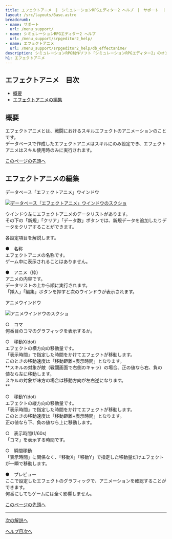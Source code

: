 ```yaml
---
title: エフェクトアニメ　|　シミュレーションRPGエディター2 ヘルプ　|　サポート　｜　おもしろゲーム神殿
layout: /src/layouts/Base.astro
breadcrumb:
- name: サポート
  url: /menu_support/
- name: シミュレーションRPGエディター2 ヘルプ
  url: /menu_support/srpgeditor2_help/
- name: エフェクトアニメ
  url: /menu_support/srpgeditor2_help/db_effectanime/
description: シミュレーションRPG制作ソフト「シミュレーションRPGエディター2」のオンラインヘルプ。「エフェクトアニメ」。
h1: エフェクトアニメ
---
```


<a name="TOP"></a>

## エフェクトアニメ　目次

- [概要](#ABOUT)
- [エフェクトアニメの編集](#EDIT)

<a name="ABOUT"></a>

## 概要

エフェクトアニメとは、戦闘におけるスキルエフェクトのアニメーションのことです。  
データベースで作成したエフェクトアニメはスキルにのみ設定でき、エフェクトアニメはスキル使用時のみに実行されます。  

[このページの先頭へ](#TOP)

<a name="EDIT"></a>

## エフェクトアニメの編集

データベース「エフェクトアニメ」ウインドウ

[![データベース「エフェクトアニメ」ウインドウのスクショ](/menu_support/srpgeditor2_help/db_effectanime/effectanime.jpg)](/menu_support/srpgeditor2_help/db_effectanime/effectanime.jpg)

ウインドウ左にエフェクトアニメのデータリストがあります。  
その下の「新規」「クリア」「データ数」ボタンでは、新規データを追加したりデータをクリアすることができます。  

各設定項目を解説します。  

●　名称  
エフェクトアニメの名称です。  
ゲーム中に表示されることはありません。  

●　アニメ（枠）  
アニメの内容です。  
データリストの上から順に実行されます。  
「挿入」「編集」ボタンを押すと次のウインドウが表示されます。  

アニメウインドウ

![アニメウインドウのスクショ](/menu_support/srpgeditor2_help/db_effectanime/anime.jpg)

○　コマ  
何番目のコマのグラフィックを表示するか。  

○　移動X(dot)  
エフェクトの横方向の移動量です。  
「表示時間」で指定した時間をかけてエフェクトが移動します。  
このときの移動速度は「移動距離÷表示時間」となります。  
**スキルの対象が敵（戦闘画面で右側のキャラ）の場合、正の値なら右、負の値なら左に移動します。  
スキルの対象が味方の場合は移動方向が左右逆になります。  
**

○　移動Y(dot)  
エフェクトの縦方向の移動量です。  
「表示時間」で指定した時間をかけてエフェクトが移動します。  
このときの移動速度は「移動距離÷表示時間」となります。  
正の値なら下、負の値なら上に移動します。  

○　表示時間(1/60s)  
「コマ」を表示する時間です。  

○　瞬間移動  
「表示時間」に関係なく、「移動X」「移動Y」で指定した移動量だけエフェクトが一瞬で移動します。  

●　プレビュー  
ここで設定したエフェクトのグラフィックで、アニメーションを確認することができます。  
何番にしてもゲームには全く影響しません。

[このページの先頭へ](#TOP)

---

  

[次の解説へ](../db_picture/)

[ヘルプ目次へ](../)